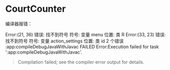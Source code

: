 # CourtCounter

编译器报错：

Error:(21, 36) 错误: 找不到符号
符号:   变量 menu
位置: 类 R
Error:(33, 23) 错误: 找不到符号
符号:   变量 action_settings
位置: 类 id
2 个错误
:app:compileDebugJavaWithJavac FAILED
Error:Execution failed for task ':app:compileDebugJavaWithJavac'.
> Compilation failed; see the compiler error output for details.
